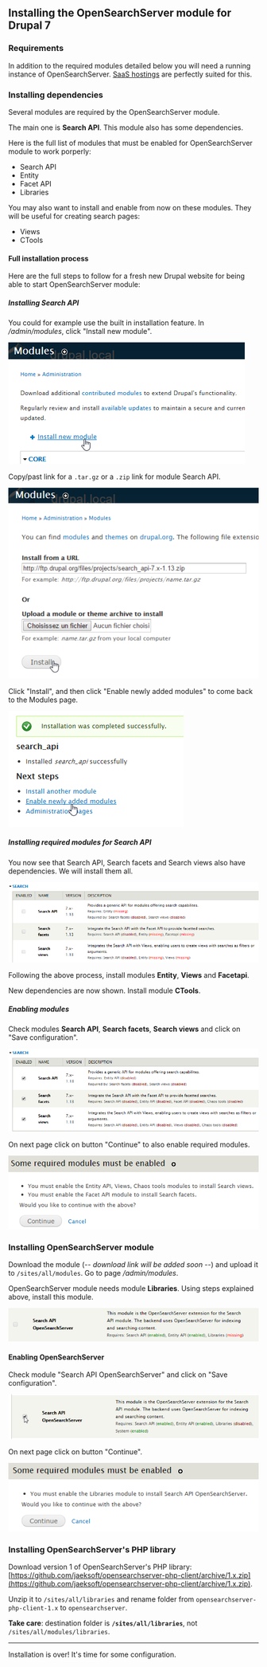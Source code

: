 ## Installing the OpenSearchServer module for Drupal 7

### Requirements

In addition to the required modules detailed below you will need a running instance of OpenSearchServer. [SaaS hostings](http://www.opensearchserver.com/#saas) are perfectly suited for this.

### Installing dependencies

Several modules are required by the OpenSearchServer module. 

The main one is **Search API**. This module also has some dependencies.

Here is the full list of modules that must be enabled for OpenSearchServer module to work porperly:

* Search API
* Entity
* Facet API
* Libraries

You may also want to install and enable from now on these modules. They will be useful for creating search pages:

* Views
* CTools
 
#### Full installation process

Here are the full steps to follow for a fresh new Drupal website for being able to start OpenSearchServer module:

##### Installing Search API

You could for example use the built in installation feature. In _/admin/modules_, click "Install new module".

![Add new module](drupal_newmodule.png)

Copy/past link for a `.tar.gz` or a `.zip` link for module Search API.

![Install Search API](drupal_searchapi.png)

Click "Install", and then click "Enable newly added modules" to come back to the Modules page.

![Go back to list of modules](drupal_enable.png)

##### Installing required modules for Search API

You now see that Search API, Search facets and Search views also have dependencies. We will install them all.

![Dependencies for Search API](drupal_searchapi_dependencies.png)

Following the above process, install modules **Entity**, **Views** and **Facetapi**.

New dependencies are now shown. Install module **CTools**.

##### Enabling modules

Check modules **Search API**, **Search facets**, **Search views** and click on "Save configuration". 
 
![Enable Search API](drupal_enablemodules.png)

On next page click on button "Continue" to also enable required modules.

![Accept enabling of other modules](drupal_enablemodules2.png)

### Installing OpenSearchServer module

Download the module (_-- download link will be added soon --_) and upload it to `/sites/all/modules`. Go to page _/admin/modules_.

OpenSearchServer module needs module **Libraries**. Using steps explained above, install this module.

![Dependency for OpenSearchServer](drupal_searchossdependency.png)
 
#### Enabling OpenSearchServer

Check module "Search API OpenSearchServer" and click on "Save configuration". 

![Enable OpenSearchServer](drupal_searchossenable.png)

On next page click on button "Continue".
 
![Enable OpenSearchServer](drupal_searchossenable2.png)
 
### Installing OpenSearchServer's PHP library

Download version 1 of OpenSearchServer's PHP library: [https://github.com/jaeksoft/opensearchserver-php-client/archive/1.x.zip](https://github.com/jaeksoft/opensearchserver-php-client/archive/1.x.zip).

Unzip it to `/sites/all/libraries` and rename folder from `opensearchserver-php-client-1.x` to `opensearchserver`.

**Take care**: destination folder is **`/sites/all/libraries`**, not `/sites/all/modules/libraries`.


---

Installation is over! It's time for some configuration.